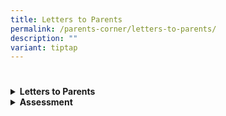 ```yaml
---
title: Letters to Parents
permalink: /parents-corner/letters-to-parents/
description: ""
variant: tiptap
---
```

<h1></h1>
<div data-type="detailGroup" class="isomer-accordion isomer-accordion-white">
<details class="isomer-details">
<summary><strong>Letters to Parents</strong>
</summary>
<div data-type="detailsContent" class="isomer-details-content">
<table style="minWidth: 50px">
<colgroup>
<col>
<col>
</colgroup>
<tbody>
<tr>
<th rowspan="1" colspan="1">
<p>Date</p>
</th>
<th rowspan="1" colspan="1">
<p>Letter</p>
</th>
</tr>
<tr>
<td rowspan="1" colspan="1">
<p>3 Jan 2025</p>
</td>
<td rowspan="1" colspan="1">
<p><a href="/files/Parents Corner/Letters to Parents/2025_001_Letter_to_Parents_Term_1_Final.pdf" rel="noopener nofollow" target="_blank">Term 1 Letter to Parents</a>
</p>
</td>
</tr>
<tr>
<td rowspan="1" colspan="1">
<p>24 March 2025</p>
</td>
<td rowspan="1" colspan="1">
<p><a href="/files/Parents Corner/Letters to Parents/2025_30_Letter_to_Parents_Term_2.pdf" rel="noopener nofollow" target="_blank">Term 2 Letter to Parents</a>
</p>
</td>
</tr>
<tr>
<td rowspan="1" colspan="1">
<p>30 June 2025</p>
</td>
<td rowspan="1" colspan="1">
<p><a href="/files/Parents Corner/Letters to Parents/2025_Letter_to_Parents___Term_3.pdf" rel="noopener nofollow" target="_blank">Term 3 Letter to Parents</a>
</p>
</td>
</tr>
<tr>
<td rowspan="1" colspan="1">
<p>15 September 2025</p>
</td>
<td rowspan="1" colspan="1">
<p><a href="/files/Parents Corner/Letters to Parents/2025_086_Letter_to_Parents___Term_4.pdf" rel="noopener nofollow" target="_blank">Term 4 Letter to Parents</a>
</p>
</td>
</tr>
</tbody>
</table>
</div>
</details>
<details class="isomer-details">
<summary><strong>Assessment</strong>
</summary>
<div data-type="detailsContent" class="isomer-details-content">
<p></p>
<p><strong>Semester 2</strong>
<br>
<br><strong>Term 3</strong>
</p>
<p></p>
<p><a href="/files/Assessment/2025%20T3/2025_P2_Semester_2_Assessment_Letter.pdf" rel="noopener noreferrer nofollow" target="_blank">Primary 2 Assessment Letter - Term 3</a>
</p>
<p><a href="/files/Assessment/2025%20T3/2025_P3_Term_3_Assessment_Letter.pdf" rel="noopener noreferrer nofollow" target="_blank">Primary 3 Assessment Letter - Term 3</a>
</p>
<p><a href="/files/Assessment/2025%20T3/2025_P4_Term_3_Assessment_Letter.pdf" rel="noopener noreferrer nofollow" target="_blank">Primary 4 Assessment Letter - Term 3</a>
</p>
<p><a href="/files/Assessment/2025%20T3/2025_P5_Term_3_Assessment_Letter.pdf" rel="noopener noreferrer nofollow" target="_blank">Primary 5 Assessment Letter - Term 3</a>
</p>
<p><a href="/files/Assessment/2025%20T3/2025_P6_Term_3_Assessment_Letter.pdf" rel="noopener noreferrer nofollow" target="_blank">Primary 6 Assessment Letter - Term 3</a>
</p>
<p>
<br><strong>Semester 1</strong>
<br>
<br><strong>Term 2</strong>
</p>
<p><a href="/files/Parents%20Corner/2025_P3_Term_2_Assessment_Letter.pdf" rel="noopener noreferrer nofollow" target="_blank">Primary 3 Assessment Letter - Term 2</a>
</p>
<p><a href="/files/Parents%20Corner/2025_P4_Term_2_Assessment_Letter.pdf" rel="noopener noreferrer nofollow" target="_blank">Primary 4 Assessment Letter - Term 2</a>
</p>
<p><a href="/files/Parents%20Corner/2025_P5_Term_2_Assessment_Letter.pdf" rel="noopener noreferrer nofollow" target="_blank">Primary 5 Assessment Letter - Term 2</a>
</p>
<p><a href="/files/Parents%20Corner/2025_P6_Term_2_Assessment_Letter.pdf" rel="noopener noreferrer nofollow" target="_blank">Primary 6 Assessment Letter - Term 2</a>
</p>
<p>
<br><strong>Term 1</strong>
</p>
<p><a href="/files/Assessment/2025_P1_Semester_1_Assessment_Letter.pdf" rel="noopener noreferrer nofollow" target="_blank">Primary 1 Assessment Letter - Semester 1</a>
</p>
<p><a href="/files/Assessment/2025_P2_Semester_1_Assessment_Letter.pdf" rel="noopener noreferrer nofollow" target="_blank">Primary 2 Assessment Letter - Semester 1</a>
</p>
<p><a href="/files/Assessment/2025_P3_Term_1_Assessment_Letter.pdf" rel="noopener noreferrer nofollow" target="_blank">Primary 3 Assessment Letter - Term 1</a>
</p>
<p><a href="/files/Assessment/2025_P4_Term_1_Assessment_Letter.pdf" rel="noopener noreferrer nofollow" target="_blank">Primary 4 Assessment Letter - Term 1</a>
</p>
<p><a href="/files/Assessment/2025_P5_Term_1_Assessment_Letter.pdf" rel="noopener noreferrer nofollow" target="_blank">Primary 5 Assessment Letter - Term 1</a>
</p>
<p><a href="/files/Assessment/2025_P6_Term_1_Assessment_Letter.pdf" rel="noopener noreferrer nofollow" target="_blank">Primary 6 Assessment Letter - Term 1</a>
</p>
</div>
</details>
</div>
<p></p>